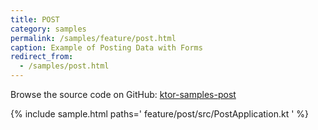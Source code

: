 ```yaml
---
title: POST
category: samples
permalink: /samples/feature/post.html
caption: Example of Posting Data with Forms
redirect_from:
  - /samples/post.html
---
```


Browse the source code on GitHub: [ktor-samples-post](https://github.com/ktorio/ktor-samples/blob/master/feature/post)

{% include sample.html paths='
    feature/post/src/PostApplication.kt
' %}

